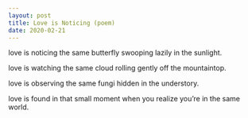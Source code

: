 ```yaml
---
layout: post
title: Love is Noticing (poem)
date: 2020-02-21
---
```


love is noticing
the same butterfly
swooping lazily in the sunlight.

love is watching
the same cloud
rolling gently off the mountaintop.

love is observing
the same fungi
hidden in the understory.

love is found
in that small moment
when you realize you’re in the same world.
